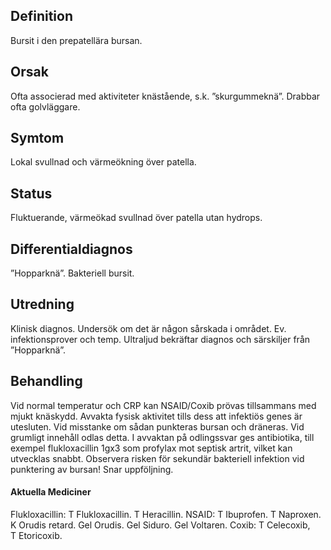 ## Definition

Bursit i den prepatellära bursan.

## Orsak

Ofta associerad med aktiviteter knästående, s.k. ”skurgummeknä”. Drabbar ofta golvläggare.

## Symtom

Lokal svullnad och värmeökning över patella.

## Status

Fluktuerande, värmeökad svullnad över patella utan hydrops.

## Differentialdiagnos

”Hopparknä”. Bakteriell bursit.

## Utredning

Klinisk diagnos. Undersök om det är någon sårskada i området. Ev. infektionsprover och temp. Ultraljud bekräftar diagnos och särskiljer från ”Hopparknä”.

## Behandling

Vid normal temperatur och CRP kan NSAID/Coxib prövas tillsammans med mjukt knäskydd. Avvakta fysisk aktivitet tills dess att infektiös genes är utesluten. Vid misstanke om sådan punkteras bursan och dräneras. Vid grumligt innehåll odlas detta. I avvaktan på odlingssvar ges antibiotika, till exempel flukloxacillin 1gx3 som profylax mot septisk artrit, vilket kan utvecklas snabbt. Observera risken för sekundär bakteriell infektion vid punktering av bursan! Snar uppföljning.

#### Aktuella Mediciner

Flukloxacillin: T Flukloxacillin. T Heracillin.
NSAID: T Ibuprofen. T Naproxen. K Orudis retard. Gel Orudis. Gel Siduro. Gel Voltaren.
Coxib: T Celecoxib, T Etoricoxib.

